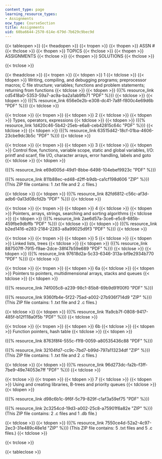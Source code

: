 ```yaml
---
content_type: page
learning_resource_types:
- Assignments
ocw_type: CourseSection
title: Assignments
uid: 60ba6644-2570-614e-679d-7b629c9bec9d
---
```


{{< tableopen >}}
{{< theadopen >}}
{{< tropen >}}
{{< thopen >}}
ASSN #
{{< thclose >}}
{{< thopen >}}
TOPICS
{{< thclose >}}
{{< thopen >}}
ASSIGNMENTS
{{< thclose >}}
{{< thopen >}}
SOLUTIONS
{{< thclose >}}

{{< trclose >}}

{{< theadclose >}}
{{< tropen >}}
{{< tdopen >}}
1
{{< tdclose >}}
{{< tdopen >}}
Writing, compiling, and debugging programs; preprocessor macros; C file structure; variables; functions and problem statements; returning from functions
{{< tdclose >}}
{{< tdopen >}}
({{% resource_link cd5418a0-5353-59a7-ac9a-ba2a1ab9fb71 "PDF" %}})
{{< tdclose >}}
{{< tdopen >}}
({{% resource_link 656e0e2b-e308-dc41-7a8f-f800c4e69d6b "PDF" %}})
{{< tdclose >}}

{{< trclose >}}
{{< tropen >}}
{{< tdopen >}}
2
{{< tdclose >}}
{{< tdopen >}}
Types, operators, expressions
{{< tdclose >}}
{{< tdopen >}}
({{% resource_link 1d420c46-5b42-25eb-e6a8-ceb42815c64c "PDF" %}})
{{< tdclose >}}
{{< tdopen >}}
({{% resource_link 63515d42-18cf-01ba-4606-23cbe9dc3b5c "PDF" %}})
{{< tdclose >}}

{{< trclose >}}
{{< tropen >}}
{{< tdopen >}}
3
{{< tdclose >}}
{{< tdopen >}}
Control flow, functions, variable scope, static and global variables, I/O: printf and scanf, file I/O, character arrays, error handling, labels and goto
{{< tdclose >}}
{{< tdopen >}}


({{% resource_link e69d005d-49d1-8bbe-6498-104ebef9923c "PDF" %}})

({{% resource_link 811b88ec-ed48-d2ff-b9db-ca1cf198d606 "ZIP" %}}) (This ZIP file contains: 1 .txt file and 2 .c files.)


{{< tdclose >}}
{{< tdopen >}}
({{% resource_link 82fd6812-c56c-af3d-adb6-0a13d08cfd2b "PDF" %}})
{{< tdclose >}}

{{< trclose >}}
{{< tropen >}}
{{< tdopen >}}
4
{{< tdclose >}}
{{< tdopen >}}
Pointers, arrays, strings, searching and sorting algorithms
{{< tdclose >}}
{{< tdopen >}}
({{% resource_link 2ae6d57a-3ce6-e5c8-685b-459fbe9dbffb "PDF" %}})
{{< tdclose >}}
{{< tdopen >}}
({{% resource_link b2ed1416-e283-2184-2283-a8a99025d9f3 "PDF" %}})
{{< tdclose >}}

{{< trclose >}}
{{< tropen >}}
{{< tdopen >}}
5
{{< tdclose >}}
{{< tdopen >}}
Linked lists, trees
{{< tdclose >}}
{{< tdopen >}}
({{% resource_link 887507ff-7915-f9ae-2dce-38f47b59e689 "PDF" %}})
{{< tdclose >}}
{{< tdopen >}}
({{% resource_link 97618d2a-5c33-6346-313a-bf9e2934b770 "PDF" %}})
{{< tdclose >}}

{{< trclose >}}
{{< tropen >}}
{{< tdopen >}}
6a
{{< tdclose >}}
{{< tdopen >}}
Pointers to pointers, multidimensional arrays, stacks and queues
{{< tdclose >}}
{{< tdopen >}}


({{% resource_link 74f005c8-a239-98c1-85b8-69b9d91f00f0 "PDF" %}})

({{% resource_link 9360fb4e-5f22-75ad-a002-27b936f714d9 "ZIP" %}}) (This ZIP file contains: 1 .txt file and 2 .c files.)


{{< tdclose >}}
{{< tdopen >}}
({{% resource_link 1fa9cb7f-0808-9417-485f-b12f118a0f5b "PDF" %}})
{{< tdclose >}}

{{< trclose >}}
{{< tropen >}}
{{< tdopen >}}
6b
{{< tdclose >}}
{{< tdopen >}}
Function pointers, hash table
{{< tdclose >}}
{{< tdopen >}}


({{% resource_link 8763f8f4-555c-f1f8-0059-a80535436c88 "PDF" %}})

({{% resource_link 32104fd7-cc9c-7bd7-b99d-797a113234df "ZIP" %}}) (This ZIP file contains: 1 .txt file and 2 .c files.)


{{< tdclose >}}
{{< tdopen >}}
({{% resource_link 96d273dc-fa2b-f3ff-7be9-49e74053e7ff "PDF" %}})
{{< tdclose >}}

{{< trclose >}}
{{< tropen >}}
{{< tdopen >}}
7
{{< tdclose >}}
{{< tdopen >}}
Using and creating libraries, B-trees and priority queues
{{< tdclose >}}
{{< tdopen >}}


({{% resource_link d98c6b1c-9f6f-5c79-829f-c1af3a59ef75 "PDF" %}})

({{% resource_link 2c3254cd-19d3-a002-25c8-a75901f6a82e "ZIP" %}}) (This ZIP file contains: 2 .c files and 1 .db file.)


{{< tdclose >}}
{{< tdopen >}}
({{% resource_link 7550ce4d-52a2-4c97-2ec3-31e489c48e1d "ZIP" %}}) (This ZIP file contains: 5 .txt files and 5 .c files.)
{{< tdclose >}}

{{< trclose >}}

{{< tableclose >}}